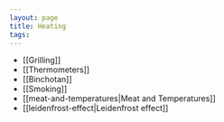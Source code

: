 ```yaml
---
layout: page
title: Heating
tags: 
---
```

- [[Grilling]]
- [[Thermometers]]
- [[Binchotan]]
- [[Smoking]]
- [[meat-and-temperatures|Meat and Temperatures]]
- [[leidenfrost-effect|Leidenfrost effect]]